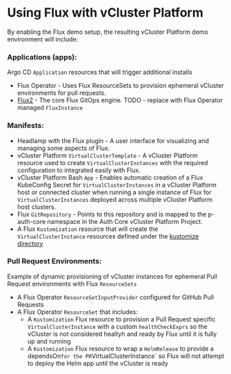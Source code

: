 # Using Flux with vCluster Platform

By enabling the Flux demo setup, the resulting vCluster Platform demo environment will include:
### Applications (apps): 
Argo CD `Application` resources that will trigger additional installs
  - Flux Operator - Uses Flux ResourceSets to provision ephemeral vCluster environments for pull requests.
  - [Flux2](https://fluxcd.io/flux/) - The core Flux GitOps engine. TODO - replace with Flux Operator managed `FluxInstance`
### Manifests:
  - Headlamp with the Flux plugin - A user interface for visualizing and managing some aspects of Flux.
  - vCluster Platform `VirtualClusterTemplate` - A vCluster Platform resource used to create `VirtualClusterInstances` with the required configuration to integrated easily with Flux.
  - vCluster Platform Bash `App` - Enables automatic creation of a Flux KubeConfig Secret for `VirtualClusterInstances` in a vCluster Platform host or connected cluster when running a single instance of Flux for `VirtualClusterInstances` deployed across multiple vCluster Platform host clusters.
  - Flux `GitRepository` - Points to this repository and is mapped to the p-auth-core namespace in the Auth Core vCluster Platform Project.
  - A Flux `Kustomization` resource that will create the `VirtualClusterInstance` resources defined under the [kustomize directory](./kustomize)
### Pull Request Environments: 
Example of dynamic provisioning of vCluster instances for ephemeral Pull Request environments with Flux `ResourceSets`
  - A Flux Operator `ResourceSetInputProvider` configured for GitHub Pull Requests
  - A Flux Operator `ResourceSet` that includes:
    - A `Kustomization` Flux resource to provision a Pull Request specific `VirtualClusterInstance` with a custom `healthCheckExprs` so the vCluster is not considered healtyh and ready by Flux until it is fully up and running
    - A `Kustomization` Flux resource to wrap a `HelmRelease` to provide a dependsOn` for the PR `VirtualClusterInstance` so Flux will not attempt to deploy the Helm app until the vCluster is ready
